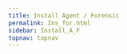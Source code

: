 ```yaml
---
title: Install Agent / Forensic
permalink: Ins_for.html
sidebar: Install_A_F
topnav: topnav
---
```


